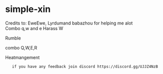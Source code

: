 # simple-xin
Credits to: EweEwe, Lyrdumand babazhou for helping me alot 		   
Combo q,w and e
Harass W

Rumble

combo Q,W,E,R

Heatmangement
       
       if you have any feedback join discord https://discord.gg/UJJZ4NzB
       
       

